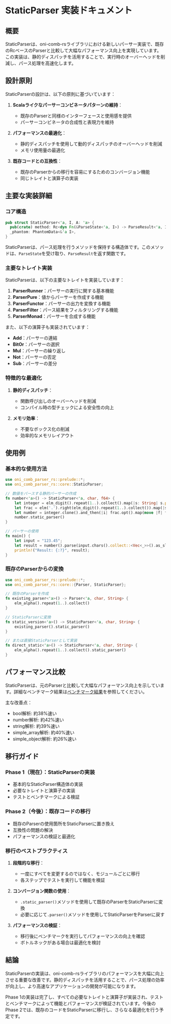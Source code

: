 # StaticParser 実装ドキュメント

## 概要

StaticParserは、oni-comb-rsライブラリにおける新しいパーサー実装で、既存のRcベースのParserと比較して大幅なパフォーマンス向上を実現しています。この実装は、静的ディスパッチを活用することで、実行時のオーバーヘッドを削減し、パース処理を高速化します。

## 設計原則

StaticParserの設計は、以下の原則に基づいています：

1. **Scalaライクなパーサーコンビネータパターンの維持**：
   - 既存のParserと同様のインターフェースと使用感を提供
   - パーサーコンビネータの合成性と表現力を維持

2. **パフォーマンスの最適化**：
   - 静的ディスパッチを使用して動的ディスパッチのオーバーヘッドを削減
   - メモリ使用量の最適化

3. **既存コードとの互換性**：
   - 既存のParserからの移行を容易にするためのコンバージョン機能
   - 同じトレイトと演算子の実装

## 主要な実装詳細

### コア構造

```rust
pub struct StaticParser<'a, I, A: 'a> {
  pub(crate) method: Rc<dyn Fn(&ParseState<'a, I>) -> ParseResult<'a, I, A> + 'a>,
  _phantom: PhantomData<&'a I>,
}
```

StaticParserは、パース処理を行うメソッドを保持する構造体です。このメソッドは、`ParseState`を受け取り、`ParseResult`を返す関数です。

### 主要なトレイト実装

StaticParserは、以下の主要なトレイトを実装しています：

1. **ParserRunner**：パーサーの実行に関する基本機能
2. **ParserPure**：値からパーサーを作成する機能
3. **ParserFunctor**：パーサーの出力を変換する機能
4. **ParserFilter**：パース結果をフィルタリングする機能
5. **ParserMonad**：パーサーを合成する機能

また、以下の演算子も実装されています：

- **Add**：パーサーの連結
- **BitOr**：パーサーの選択
- **Mul**：パーサーの繰り返し
- **Not**：パーサーの否定
- **Sub**：パーサーの差分

### 特徴的な最適化

1. **静的ディスパッチ**：
   - 関数呼び出しのオーバーヘッドを削減
   - コンパイル時の型チェックによる安全性の向上

2. **メモリ効率**：
   - 不要なボックス化の削減
   - 効率的なメモリレイアウト

## 使用例

### 基本的な使用方法

```rust
use oni_comb_parser_rs::prelude::*;
use oni_comb_parser_rs::core::StaticParser;

// 数値をパースする静的パーサーの作成
fn number<'a>() -> StaticParser<'a, char, f64> {
    let integer = elm_digit().repeat(1..).collect().map(|s: String| s.parse::<f64>().unwrap());
    let frac = elm('.').right(elm_digit().repeat(1..).collect()).map(|s: String| s.parse::<f64>().unwrap() / (10.0_f64.powi(s.len() as i32)));
    let number = integer.clone().and_then(|i| frac.opt().map(move |f| f.map(|f| i + f).unwrap_or(i)));
    number.static_parser()
}

// パーサーの使用
fn main() {
    let input = "123.45";
    let result = number().parse(input.chars().collect::<Vec<_>>().as_slice());
    println!("Result: {:?}", result);
}
```

### 既存のParserからの変換

```rust
use oni_comb_parser_rs::prelude::*;
use oni_comb_parser_rs::core::{Parser, StaticParser};

// 既存のParserを作成
fn existing_parser<'a>() -> Parser<'a, char, String> {
    elm_alpha().repeat(1..).collect()
}

// StaticParserに変換
fn static_version<'a>() -> StaticParser<'a, char, String> {
    existing_parser().static_parser()
}

// または直接StaticParserとして実装
fn direct_static<'a>() -> StaticParser<'a, char, String> {
    elm_alpha().repeat(1..).collect().static_parser()
}
```

## パフォーマンス比較

StaticParserは、元のParserと比較して大幅なパフォーマンス向上を示しています。詳細なベンチマーク結果は[ベンチマーク結果](benchmark_results.md)を参照してください。

主な改善点：
- bool解析: 約38%速い
- number解析: 約42%速い
- string解析: 約39%速い
- simple_array解析: 約40%速い
- simple_object解析: 約26%速い

## 移行ガイド

### Phase 1（現在）：StaticParserの実装

- 基本的なStaticParser構造体の実装
- 必要なトレイトと演算子の実装
- テストとベンチマークによる検証

### Phase 2（今後）：既存コードの移行

- 既存のParserの使用箇所をStaticParserに置き換え
- 互換性の問題の解決
- パフォーマンスの検証と最適化

### 移行のベストプラクティス

1. **段階的な移行**：
   - 一度にすべてを変更するのではなく、モジュールごとに移行
   - 各ステップでテストを実行して機能を検証

2. **コンバージョン関数の使用**：
   - `.static_parser()`メソッドを使用して既存のParserをStaticParserに変換
   - 必要に応じて`.parser()`メソッドを使用してStaticParserをParserに戻す

3. **パフォーマンスの検証**：
   - 移行後にベンチマークを実行してパフォーマンスの向上を確認
   - ボトルネックがある場合は最適化を検討

## 結論

StaticParserの実装は、oni-comb-rsライブラリのパフォーマンスを大幅に向上させる重要な改善です。静的ディスパッチを活用することで、パース処理の効率が向上し、より高速なアプリケーションの開発が可能になります。

Phase 1の実装は完了し、すべての必要なトレイトと演算子が実装され、テストとベンチマークによって機能とパフォーマンスが検証されています。今後のPhase 2では、既存のコードをStaticParserに移行し、さらなる最適化を行う予定です。
